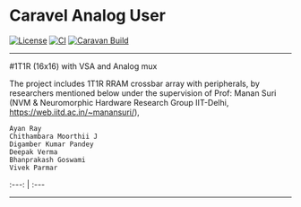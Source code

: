 # Caravel Analog User

[![License](https://img.shields.io/badge/License-Apache%202.0-blue.svg)](https://opensource.org/licenses/Apache-2.0) [![CI](https://github.com/efabless/caravel_user_project_analog/actions/workflows/user_project_ci.yml/badge.svg)](https://github.com/efabless/caravel_user_project_analog/actions/workflows/user_project_ci.yml) [![Caravan Build](https://github.com/efabless/caravel_user_project_analog/actions/workflows/caravan_build.yml/badge.svg)](https://github.com/efabless/caravel_user_project_analog/actions/workflows/caravan_build.yml)

---
#1T1R (16x16) with VSA and Analog mux 

The project includes 1T1R RRAM crossbar array with peripherals, by researchers mentioned below under the supervision of Prof: Manan Suri (NVM & Neuromorphic Hardware Research Group IIT-Delhi, https://web.iitd.ac.in/~manansuri/),

    Ayan Ray
    Chithambara Moorthii J
    Digamber Kumar Pandey
    Deepak Verma
    Bhanprakash Goswami
    Vivek Parmar
    

:---: | :---

---
